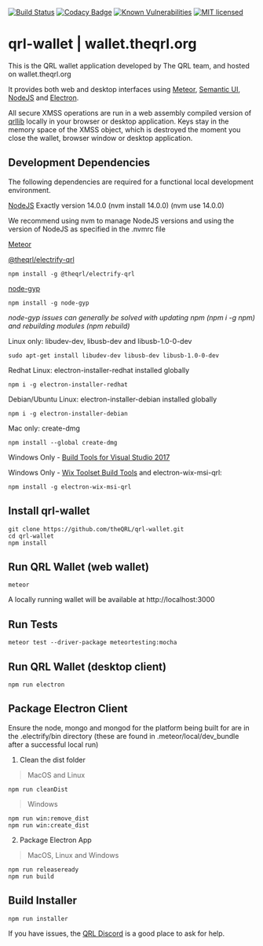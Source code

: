 [![Build Status](https://circleci.com/gh/theQRL/qrl-wallet.svg?style=shield&circle-token=:circle-token)](https://circleci.com/gh/theQRL/qrl-wallet)
[![Codacy Badge](https://api.codacy.com/project/badge/Grade/a91585507ea24454a43190dfb48d8c09)](https://www.codacy.com/app/qrl/qrl-wallet?utm_source=github.com&amp;utm_medium=referral&amp;utm_content=theQRL/qrl-wallet&amp;utm_campaign=Badge_Grade)
[![Known Vulnerabilities](https://snyk.io/test/github/theqrl/qrl-wallet/badge.svg)](https://snyk.io/test/github/theqrl/qrl-wallet)
[![MIT licensed](https://img.shields.io/badge/license-MIT-blue.svg)](https://raw.githubusercontent.com/theQRL/qrl-wallet/master/LICENSE)

# qrl-wallet | wallet.theqrl.org

This is the QRL wallet application developed by The QRL team, and hosted on wallet.theqrl.org

It provides both web and desktop interfaces using [Meteor](https://www.meteor.com/), [Semantic UI](https://semantic-ui.com/), [NodeJS](https://nodejs.org/en/) and [Electron](https://electronjs.org/).

All secure XMSS operations are run in a web assembly compiled version of [qrllib](https://github.com/theQRL/qrllib) locally in your browser or desktop application. Keys stay in the memory space of the XMSS object, which is destroyed the moment you close the wallet, browser window or desktop application.


## Development Dependencies

The following dependencies are required for a functional local development environment.

[NodeJS](https://nodejs.org/en/) Exactly version 14.0.0 (nvm install 14.0.0) (nvm use 14.0.0)

We recommend using nvm to manage NodeJS versions and using the version of NodeJS as specified in the .nvmrc file

[Meteor](https://www.meteor.com/install)

[@theqrl/electrify-qrl](https://www.npmjs.com/package/@theqrl/electrify-qrl)

	npm install -g @theqrl/electrify-qrl

[node-gyp](https://github.com/nodejs/node-gyp)

	npm install -g node-gyp

_node-gyp issues can generally be solved with updating npm (npm i -g npm) and rebuilding modules (npm rebuild)_

Linux only: libudev-dev, libusb-dev and libusb-1.0-0-dev

	sudo apt-get install libudev-dev libusb-dev libusb-1.0-0-dev

Redhat Linux: electron-installer-redhat installed globally

``npm i -g electron-installer-redhat``

Debian/Ubuntu Linux: electron-installer-debian installed globally

``npm i -g electron-installer-debian``

Mac only: create-dmg

	npm install --global create-dmg

Windows Only - [Build Tools for Visual Studio 2017](https://www.visualstudio.com/downloads/#build-tools-for-visual-studio-2017)

Windows Only - [Wix Toolset Build Tools](http://wixtoolset.org/releases/) and electron-wix-msi-qrl:

	npm install -g electron-wix-msi-qrl


## Install qrl-wallet

	git clone https://github.com/theQRL/qrl-wallet.git
	cd qrl-wallet
	npm install

## Run QRL Wallet (web wallet)

	meteor

A locally running wallet will be available at http://localhost:3000

## Run Tests

	meteor test --driver-package meteortesting:mocha

## Run QRL Wallet (desktop client)

	npm run electron

## Package Electron Client

Ensure the node, mongo and mongod for the platform being built for are in the .electrify/bin directory (these are found in .meteor/local/dev_bundle after a successful local run)

1. Clean the dist folder

> MacOS and Linux

	npm run cleanDist

> Windows

	npm run win:remove_dist
	npm run win:create_dist

2. Package Electron App

> MacOS, Linux and Windows

	npm run releaseready
	npm run build

## Build Installer
	
	npm run installer

If you have issues, the [QRL Discord](https://discord.gg/jBT6BEp) is a good place to ask for help.
